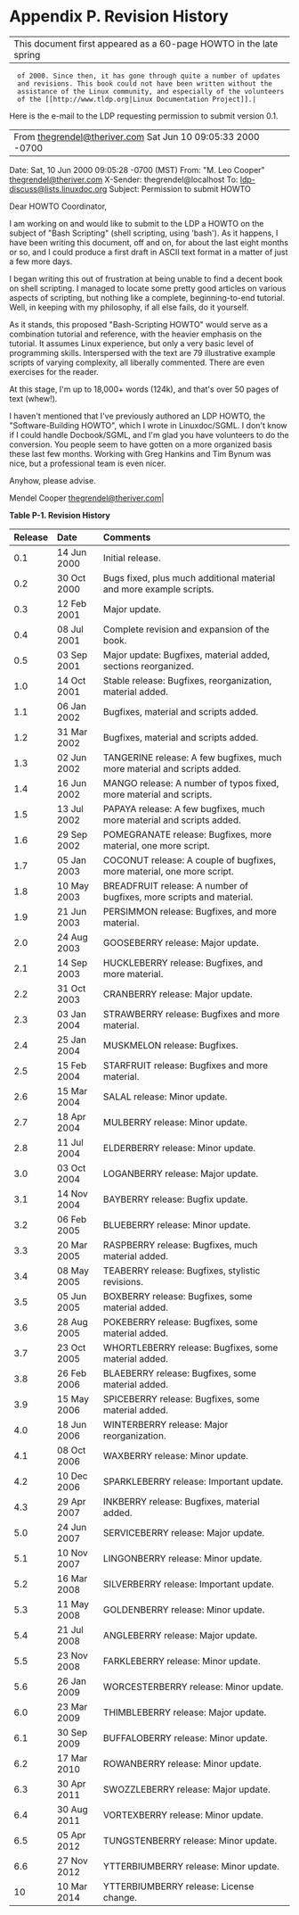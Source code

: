 # Appendix P. Revision History

|   |
|---|
|This document first appeared as a 60-page HOWTO in the late spring
      of 2000. Since then, it has gone through quite a number of updates
      and revisions. This book could not have been written without the
      assistance of the Linux community, and especially of the volunteers
      of the [[http://www.tldp.org|Linux Documentation Project]].|

Here is the e-mail to the LDP requesting permission to submit version 0.1.

|   |
|---|
|From thegrendel@theriver.com Sat Jun 10 09:05:33 2000 -0700
Date: Sat, 10 Jun 2000 09:05:28 -0700 (MST)
From: "M. Leo Cooper" <thegrendel@theriver.com>
X-Sender: thegrendel@localhost
To: ldp-discuss@lists.linuxdoc.org
Subject: Permission to submit HOWTO

Dear HOWTO Coordinator,

I am working on and would like to submit to the LDP a HOWTO on the subject
of "Bash Scripting" (shell scripting, using 'bash'). As it happens,
I have been writing this document, off and on, for about the last eight
months or so, and I could produce a first draft in ASCII text format in
a matter of just a few more days.

I began writing this out of frustration at being unable to find a
decent book on shell scripting. I managed to locate some pretty good
articles on various aspects of scripting, but nothing like a complete,
beginning-to-end tutorial.  Well, in keeping with my philosophy, if all
else fails, do it yourself.

As it stands, this proposed "Bash-Scripting HOWTO" would serve as a
combination tutorial and reference, with the heavier emphasis on the
tutorial. It assumes Linux experience, but only a very basic level
of programming skills. Interspersed with the text are 79 illustrative
example scripts of varying complexity, all liberally commented. There
are even exercises for the reader.

At this stage, I'm up to 18,000+ words (124k), and that's over 50 pages of
text (whew!).


I haven't mentioned that I've previously authored an LDP HOWTO, the
"Software-Building HOWTO", which I wrote in Linuxdoc/SGML. I don't know
if I could handle Docbook/SGML, and I'm glad you have volunteers to do
the conversion. You people seem to have gotten on a more organized basis
these last few months. Working with Greg Hankins and Tim Bynum was nice,
but a professional team is even nicer.

Anyhow, please advise.


Mendel Cooper
thegrendel@theriver.com|

**Table P-1. Revision History**

|Release|Date|Comments|
|:--|:--|:--|
|0.1|14 Jun 2000|Initial release.|
|0.2|30 Oct 2000|Bugs fixed, plus much additional material and more example scripts.|
|0.3|12 Feb 2001|Major update.|
|0.4|08 Jul 2001|Complete revision and expansion of the book.|
|0.5|03 Sep 2001|Major update: Bugfixes, material added, sections reorganized.|
|1.0|14 Oct 2001|Stable release: Bugfixes, reorganization, material added.|
|1.1|06 Jan 2002|Bugfixes, material and scripts added.|
|1.2|31 Mar 2002|Bugfixes, material and scripts added.|
|1.3|02 Jun 2002|TANGERINE release: A few bugfixes, much more material and scripts added.|
|1.4|16 Jun 2002|MANGO release: A number of typos fixed, more material and scripts.|
|1.5|13 Jul 2002|PAPAYA release: A few bugfixes, much more material and scripts added.|
|1.6|29 Sep 2002|POMEGRANATE release: Bugfixes, more material, one more script.|
|1.7|05 Jan 2003|COCONUT release: A couple of bugfixes, more material, one more script.|
|1.8|10 May 2003|BREADFRUIT release: A number of bugfixes, more scripts and material.|
|1.9|21 Jun 2003|PERSIMMON release: Bugfixes, and more material.|
|2.0|24 Aug 2003|GOOSEBERRY release: Major update.|
|2.1|14 Sep 2003|HUCKLEBERRY release: Bugfixes, and more material.|
|2.2|31 Oct 2003|CRANBERRY release: Major update.|
|2.3|03 Jan 2004|STRAWBERRY release: Bugfixes and more material.|
|2.4|25 Jan 2004|MUSKMELON release: Bugfixes.|
|2.5|15 Feb 2004|STARFRUIT release: Bugfixes and more material.|
|2.6|15 Mar 2004|SALAL release: Minor update.|
|2.7|18 Apr 2004|MULBERRY release: Minor update.|
|2.8|11 Jul 2004|ELDERBERRY release: Minor update.|
|3.0|03 Oct 2004|LOGANBERRY release: Major update.|
|3.1|14 Nov 2004|BAYBERRY release: Bugfix update.|
|3.2|06 Feb 2005|BLUEBERRY release: Minor update.|
|3.3|20 Mar 2005|RASPBERRY release: Bugfixes, much material added.|
|3.4|08 May 2005|TEABERRY release: Bugfixes, stylistic revisions.|
|3.5|05 Jun 2005|BOXBERRY release: Bugfixes, some material added.|
|3.6|28 Aug 2005|POKEBERRY release: Bugfixes, some material added.|
|3.7|23 Oct 2005|WHORTLEBERRY release: Bugfixes, some material added.|
|3.8|26 Feb 2006|BLAEBERRY release: Bugfixes, some material added.|
|3.9|15 May 2006|SPICEBERRY release: Bugfixes, some material added.|
|4.0|18 Jun 2006|WINTERBERRY release: Major reorganization.|
|4.1|08 Oct 2006|WAXBERRY release: Minor update.|
|4.2|10 Dec 2006|SPARKLEBERRY release: Important update.|
|4.3|29 Apr 2007|INKBERRY release: Bugfixes, material added.|
|5.0|24 Jun 2007|SERVICEBERRY release: Major update.|
|5.1|10 Nov 2007|LINGONBERRY release: Minor update.|
|5.2|16 Mar 2008|SILVERBERRY release: Important update.|
|5.3|11 May 2008|GOLDENBERRY release: Minor update.|
|5.4|21 Jul 2008|ANGLEBERRY release: Major update.|
|5.5|23 Nov 2008|FARKLEBERRY release: Minor update.|
|5.6|26 Jan 2009|WORCESTERBERRY release: Minor update.|
|6.0|23 Mar 2009|THIMBLEBERRY release: Major update.|
|6.1|30 Sep 2009|BUFFALOBERRY release: Minor update.|
|6.2|17 Mar 2010|ROWANBERRY release: Minor update.|
|6.3|30 Apr 2011|SWOZZLEBERRY release: Major update.|
|6.4|30 Aug 2011|VORTEXBERRY release: Minor update.|
|6.5|05 Apr 2012|TUNGSTENBERRY release: Minor update.|
|6.6|27 Nov 2012|YTTERBIUMBERRY release: Minor update.|
|10|10 Mar 2014|YTTERBIUMBERRY release: License change.|
